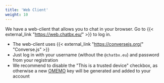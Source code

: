 ```yaml
---
title: 'Web Client'
weight: 10
---
```


We have a web-client that allows you to chat in your browser. Go to {{< external_link "https://web.chatbx.eu/" >}} to log in.

* The web-client uses {{< external_link "https://conversejs.org/" "Converse.js" >}}
* Just log in with your username (without the `@chatbx.eu`) and password from your registration
* We recommend to disable the "This is a trusted device" checkbox, as otherwise a new [OMEMO](../omemo/) key will be generated and added to your account
